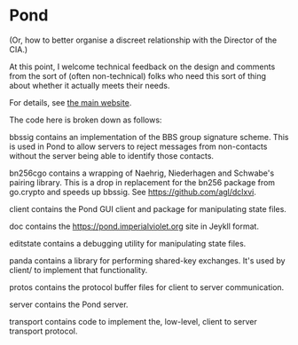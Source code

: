 Pond
====

(Or, how to better organise a discreet relationship with the Director of the CIA.)

At this point, I welcome technical feedback on the design and comments from the sort of (often non-technical) folks who need this sort of thing about whether it actually meets their needs.

For details, see [the main website](https://pond.imperialviolet.org).

The code here is broken down as follows:

bbssig contains an implementation of the BBS group signature scheme. This is used in Pond to allow servers to reject messages from non-contacts without the server being able to identify those contacts.

bn256cgo contains a wrapping of Naehrig, Niederhagen and Schwabe's pairing library. This is a drop in replacement for the bn256 package from go.crypto and speeds up bbssig. See https://github.com/agl/dclxvi.

client contains the Pond GUI client and package for manipulating state files.

doc contains the https://pond.imperialviolet.org site in Jeykll format.

editstate contains a debugging utility for manipulating state files.

panda contains a library for performing shared-key exchanges. It's used by client/ to implement that functionality.

protos contains the protocol buffer files for client to server communication.

server contains the Pond server.

transport contains code to implement the, low-level, client to server transport protocol.

